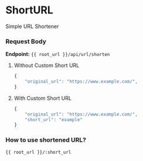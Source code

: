 # ShortURL

Simple URL Shortener

### Request Body

**Endpoint:** `{{ root_url }}/api/url/shorten`

1. Without Custom Short URL

    ```js
    {
        "original_url": "https://www.example.com/",
    }
    ```

2. With Custom Short URL

    ```js
    {
        "original_url": "https://www.example.com/",
        "short_url": "example"
    }
    ```

### How to use shortened URL?

```
{{ root_url }}/:short_url
```
